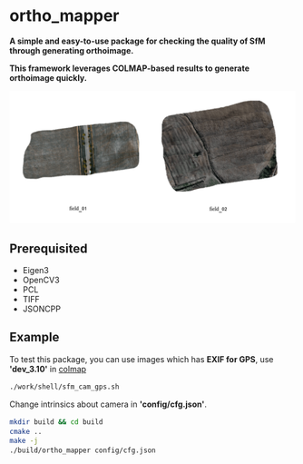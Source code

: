 # ortho_mapper

**A simple and easy-to-use package for checking the quality of SfM through generating orthoimage.**

**This framework leverages COLMAP-based results to generate orthoimage quickly.**

<img src="example.png" style="zoom:80%;" />

## Prerequisited
- Eigen3
- OpenCV3
- PCL
- TIFF
- JSONCPP

## Example

To test this package, you can use images which has **EXIF for GPS**, use **'dev_3.10'** in [colmap](https://github.com/zhan994/colmap_detailed.git)

```bash
./work/shell/sfm_cam_gps.sh
```

Change intrinsics about camera in **'config/cfg.json'**.

```bash
mkdir build && cd build
cmake ..
make -j
./build/ortho_mapper config/cfg.json
```

